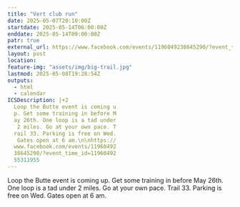 ```yaml
---
title: "Vert club run"
date: 2025-05-07T20:10:00Z
startdate: 2025-05-14T06:00:00Z
enddate: 2025-05-14T09:00:00Z
patr: true
external_url: https://www.facebook.com/events/1196049238645290/?event_time_id=1196049255311955
layout: post
location: 
feature-img: "assets/img/big-trail.jpg"
lastmod: 2025-05-08T19:28:54Z
outputs:
  - html
  - calendar
ICSDescription: |+2
  Loop the Butte event is coming u  p. Get some training in before M  ay 26th. One loop is a tad under   2 miles. Go at your own pace. T  rail 33. Parking is free on Wed.   Gates open at 6 am.\n\nhttps://  www.facebook.com/events/11960492  38645290/?event_time_id=11960492  55311955
---
```


Loop the Butte event is coming up. Get some training in before May 26th. One loop is a tad under 2 miles. Go at your own pace. Trail 33. Parking is free on Wed. Gates open at 6 am.<br>
  <br>
  

